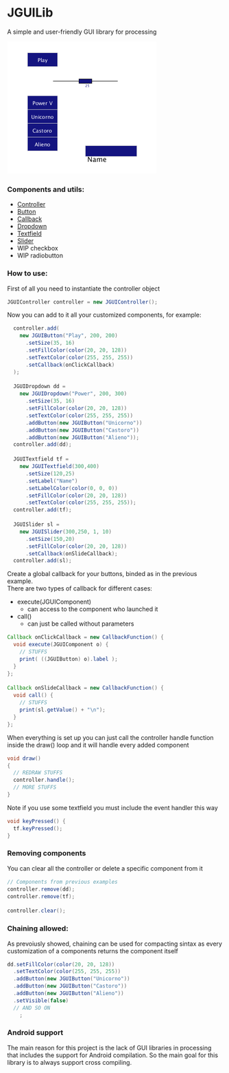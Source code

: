 # JGUILib 

A simple and user-friendly GUI library for processing

![image info](./showcase.png)

### Components and utils:
* [Controller](./JGUILib/JGUIController.pde)
* [Button](./JGUILib/JGUIButton.pde)
* [Callback](./JGUILib/Callback.pde)
* [Dropdown](./JGUILib/JGUIDropdown.pde)
* [Textfield](./JGUILib/JGUITextfield.pde)
* [Slider](./JGUILib/JGUISlider.pde)
* WIP checkbox
* WIP radiobutton

### How to use:
First of all you need to instantiate the controller object
```java
JGUIController controller = new JGUIController();
```

Now you can add to it all your customized components, for example:
```java
  controller.add(
    new JGUIButton("Play", 200, 200)
      .setSize(35, 16)
      .setFillColor(color(20, 20, 128))
      .setTextColor(color(255, 255, 255))
      .setCallback(onClickCallback)
  );
  
  JGUIDropdown dd =
    new JGUIDropdown("Power", 200, 300)
      .setSize(35, 16)
      .setFillColor(color(20, 20, 128))
      .setTextColor(color(255, 255, 255))
      .addButton(new JGUIButton("Unicorno"))
      .addButton(new JGUIButton("Castoro"))
      .addButton(new JGUIButton("Alieno"));
  controller.add(dd);

  JGUITextfield tf =
    new JGUITextfield(300,400)
      .setSize(120,25)
      .setLabel("Name")
      .setLabelColor(color(0, 0, 0))
      .setFillColor(color(20, 20, 128))
      .setTextColor(color(255, 255, 255));
  controller.add(tf);

  JGUISlider sl =
    new JGUISlider(300,250, 1, 10)
      .setSize(150,20)
      .setFillColor(color(20, 20, 128))
      .setCallback(onSlideCallback);
  controller.add(sl);
```

Create a global callback for your buttons, binded as in the previous example.<br>
There are two types of callback for different cases:
* execute(JGUIComponent)
  - can access to the component who launched it
* call()
  - can just be called without parameters
```java
Callback onClickCallback = new CallbackFunction() {
  void execute(JGUIComponent o) { 
    // STUFFS
    print( ((JGUIButton) o).label );
  }
};

Callback onSlideCallback = new CallbackFunction() {
  void call() { 
    // STUFFS
    print(sl.getValue() + "\n");
  }
};

```

When everything is set up you can just call the controller handle function inside the draw() loop and it will handle every added component
```java
void draw() 
{
  // REDRAW STUFFS
  controller.handle();
  // MORE STUFFS
}
```

Note if you use some textfield you must include the event handler this way
```java
void keyPressed() {
  tf.keyPressed();
}
```

### Removing components
You can clear all the controller or delete a specific component from it
```java
// Components from previous examples
controller.remove(dd);
controller.remove(tf);

controller.clear();
```

### Chaining allowed:
As prevoiusly showed, chaining can be used for compacting sintax as every customization of a components returns the component itself
```java
dd.setFillColor(color(20, 20, 128))
  .setTextColor(color(255, 255, 255))
  .addButton(new JGUIButton("Unicorno"))
  .addButton(new JGUIButton("Castoro"))
  .addButton(new JGUIButton("Alieno"))
  .setVisible(false)
  // AND SO ON
    ;
```

### Android support
The main reason for this project is the lack of GUI libraries in processing that includes the support for Android compilation. So the main goal for this library is to always support cross compiling.
